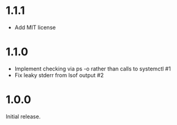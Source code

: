 # 1.1.1

* Add MIT license

# 1.1.0

* Implement checking via ps -o rather than calls to systemctl #1
* Fix leaky stderr from lsof output #2

# 1.0.0

Initial release.
